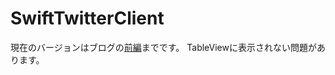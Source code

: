 # SwiftTwitterClient

現在のバージョンはブログの[前編](https://qiita.com/ktanaka117/items/e721b076ceffd182123f)までです。
TableViewに表示されない問題があります。
